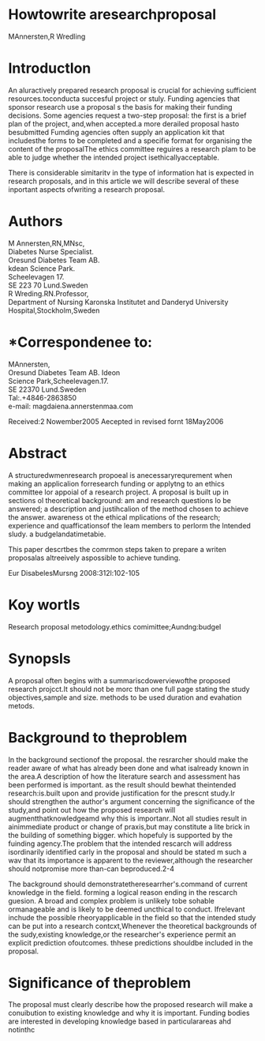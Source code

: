 # Howtowrite aresearchproposal  

MAnnersten,R Wredling  

# Introductlon  

An aluractively prepared research proposal is crucial for achieving sufficient resources.toconducta succesful project or stuly. Funding agencies that sponsor research use a proposal s the basis for making their funding decisions. Some agencies request a two-step proposal: the first is a brief plan of the project, and,when accepted.a more derailed proposal hasto  besubmitted Fumding agencies often supply an application kit that includesthe forms to be completed and a specifie format for organising the content of the proposalThe ethics committee reguires a research plam to be able to judge whether the intended project isethicallyacceptable.  

There is considerable simitaritv in the type of information hat is expected in research proposals, and in this article we will describe several of these inportant aspects ofwriting a research proposal.  

# Authors  

M Annersten,RN,MNsc,   
Diabetes Nurse Specialist.   
Oresund Diabetes Team AB.   
kdean Science Park.   
Scheelevagen 17.   
SE 223 70 Lund.Sweden   
R Wreding.RN.Professor,   
Department of Nursing Karonska Institutet and Danderyd University Hospital,Stockholm,Sweden  

# \*Correspondenee to:  

MAnnersten,   
Oresund Diabetes Team AB. Ideon   
Science Park,Scheelevagen.17.   
SE 22370 Lund.Sweden   
Tal:.+4846-2863850   
e-mail: magdaiena.annerstenmaa.com  

Received:2 Nowember2005 Aecepted in revised fornt 18May2006  

# Abstract  

A structuredwmenresearch propoeal is anecessaryrequrement when making an applicalion forresearch funding or applytng to an ethics committee lor appoial of a research project. A proposal is built up in sections ol theoretical background: am and research questions lo be answered; a description and justihcalion of the method chosen to achieve the answer. awareness ot the ethical mplications of the research; experience and quafficationsof the leam members to perlorm the lntended sludy. a budgelandatimetabie.  

This paper descrtbes the comrmon steps taken to prepare a writen proposalas altreeively aspossible to achieve tunding.  

Eur DisabelesMursng 2008:312l:102-105  

# Koy wortls  

Research proposal metodology.ethics comimittee;Aundng:budgel  

# Synopsls  

A proposal often begins with a summariscdowerviewofthe proposed research projcct.It should not be morc than one full page stating the study objectives,sample and size. methods to be used duration and evahation metods.  

# Background to theproblem  

In the background sectionof the proposal. the resrarcher should make the reader aware of what has already been done and what isalready known in the area.A description of how the literature search and assessment has been performed is important. as the result should bewhat theintended research:is.built upon and provide justification for the prescnt study.Ir should strengthen the author's argument concerning the significance of the study,and point out how the proposed research will augmentthatknowledgeamd why this is importanr..Not all studies result in ainimmediate product or change of praxis,but may constitute a lite brick in the building of something bigger. which hopefuly is supported by the fuinding agency.The problem that the intended rescarch will address isordinarily identified carly in the proposal and should be stated m such a wav that its importance is apparent to the reviewer,although the researcher should notpromise more than-can beproduced.2-4  

The background should demonstratetheresearrher's.command of current knowledge in the field. forming a logical reason ending in the rescarch guesion. A broad and complex problem is unlikely tobe sohable ormanageable and is likely to be deemed uncthical to conduct. Ifrelevant inchude the possible rheoryapplicable in the field so that the intended study can be put into a research contcxt,Whenever the theoretical backgrounds of the sudy,existing knowledge,or the researcher's experience permit an explicit prediction ofoutcomes. thhese predictions shouldbe included in the proposal.  

# Significance of theproblem  

The proposal must clearly describe how the proposed research will make a conuibution to existing knowledge and why it is important. Funding bodies are interested in developing knowledge based in particularareas ahd notinthc  